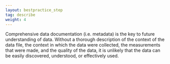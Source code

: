 ```yaml
---
layout: bestpractice_step
tag: describe
weight: 4
---
```


Comprehensive data documentation (i.e. metadata) is the key to future understanding of data. Without a thorough description of the context of the data file, the context in which the data were collected, the measurements that were made, and the quality of the data, it is unlikely that the data can be easily discovered, understood, or effectively used.
